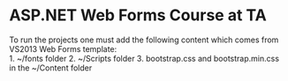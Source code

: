 ASP.NET Web Forms Course at TA
==============================
To run the projects one must add the following content which comes from VS2013 Web Forms template:  
	1. ~/fonts folder
	2. ~/Scripts folder
	3. bootstrap.css and bootstrap.min.css in the ~/Content folder